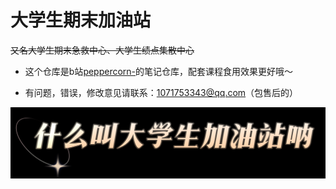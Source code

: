 
# 大学生期末加油站
~~又名大学生期末急救中心、大学生绩点集散中心~~

- 这个仓库是b站[peppercorn-](https://space.bilibili.com/519498613)的笔记仓库，配套课程食用效果更好哦～ 

- 有问题，错误，修改意见请联系：1071753343@qq.com（包售后的）

![期末加油站！](./pic/pic1.png)